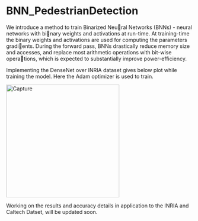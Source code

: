 # BNN_PedestrianDetection
We introduce a method to train Binarized Neural Networks (BNNs) - neural networks with binary weights and activations at run-time. At
training-time the binary weights and activations
are used for computing the parameters gradients. During the forward pass, BNNs drastically
reduce memory size and accesses, and replace
most arithmetic operations with bit-wise operations, which is expected to substantially improve
power-efficiency.

Implementing the DenseNet over INRIA dataset gives below plot while training the model. Here the Adam optimizer is used to train.


<img width="305" alt="Capture" src="https://user-images.githubusercontent.com/16417735/135139891-428aad50-d950-43b7-b435-5063a9d1ac59.PNG">

Working on the results and accuracy details in application to the INRIA and Caltech Datset, will be updated soon.
